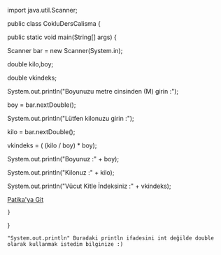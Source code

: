 
import java.util.Scanner;

public class CokluDersCalisma {
    
public static void main(String[] args) {

Scanner bar = new Scanner(System.in);

double kilo,boy;

double vkindeks;

System.out.println("Boyunuzu metre cinsinden (M) girin :");

boy = bar.nextDouble();


System.out.println("Lütfen kilonuzu girin :");
        
kilo = bar.nextDouble();

vkindeks = ( (kilo / boy) * boy);

System.out.println("Boyunuz :" + boy);
        
System.out.println("Kilonuz :" + kilo);

System.out.println("Vücut Kitle İndeksiniz :" + vkindeks);

[Patika'ya Git](https://www.patika.dev)
    
    }
}





    "System.out.println" Buradaki println ifadesini int değilde double olarak kullanmak istedim bilginize :)